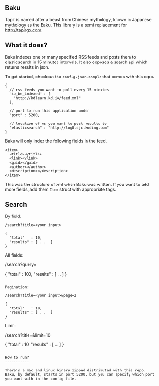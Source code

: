 Baku
----

Tapir is named after a beast from Chinese mythology, known in Japanese mythology as the Baku. This library is a semi replacement for http://tapirgo.com.

What it does?
-------------

Baku indexes one or many specified RSS feeds and posts them to elasticsearch in 15 minutes intervals. It also exposes a search api which returns results in json.

To get started, checkout the `config.json.sample` that comes with this repo.

```
{
  // rss feeds you want to poll every 15 minutes
  "to_be_indexed" : [
    "http://kdlearn.kd.io/feed.xml"
  ],

  // port to run this application under
  "port" : 5200,

  // location of es you want to post results to
  "elasticsearch" : "http://log0.sjc.koding.com"
}
```

Baku will only index the following fields in the feed.

```
<item>
  <title></title>
  <link></link>
  <guid></guid>
  <author></author>
  <description></description>
</item>
```

This was the structure of xml when Baku was written. If you want to add more fields, add them `Item` struct with appropriate tags.

Search
------

By field:

```
/search?title=<your input>

{
  "total"   : 10,
  "results" : [ ...  ]
}
```

All fields:

/search?query=<your input>

{
  "total"   : 100,
  "results" : [ ...  ]
}
```

Pagination:

/search?title=<your input>&page=2

{
  "total"   : 10,
  "results" : [ ...  ]
}
```

Limit:

/search?title=<your input>&limit=10

{
  "total"   : 10,
  "results" : [ ...  ]
}
```

How to run?
-----------

There's a mac and linux binary zipped distributed with this repo. Baku, by default, starts in port 5200, but you can specify which port you want with in the config file.
